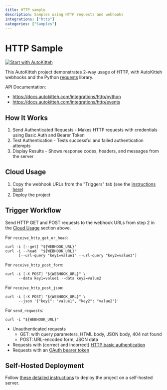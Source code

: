 ```yaml
---
title: HTTP sample
description: Samples using HTTP requests and webhooks
integrations: ["http"]
categories: ["Samples"]
---
```


# HTTP Sample

[![Start with AutoKitteh](https://autokitteh.com/assets/autokitteh-badge.svg)](https://app.autokitteh.cloud/template?name=samples/http)

This AutoKitteh project demonstrates 2-way usage of HTTP, with AutoKitteh
webhooks and the Python [requests](https://requests.readthedocs.io/) library.

API Documentation:

- https://docs.autokitteh.com/integrations/http/python
- https://docs.autokitteh.com/integrations/http/events

## How It Works

1. Send Authenticated Requests - Makes HTTP requests with credentials using Basic Auth and Bearer Token
2. Test Authentication - Tests successful and failed authentication attempts
3. Display Results - Shows response codes, headers, and messages from the server

## Cloud Usage

1. Copy the webhook URLs from the "Triggers" tab (see the [instructions here](https://docs.autokitteh.com/get_started/deployment#webhook-urls))
2. Deploy the project

## Trigger Workflow

Send HTTP GET and POST requests to the webhook URLs from step 2 in the [Cloud Usage](#cloud-usage) section above.

For `receive_http_get_or_head`:

```shell
curl -i [--get] "${WEBHOOK_URL}"
curl -i --head  "${WEBHOOK_URL}"
      [--url-query "key1=value1" --url-query "key2=value2"]
```

For `receive_http_post_form`:

```shell
curl -i [-X POST] "${WEBHOOK_URL}" \
      --data key1=value1 --data key2=value2
```

For `receive_http_post_json`:

```shell
curl -i [-X POST] "${WEBHOOK_URL}" \
      --json '{"key1": "value1", "key2": "value2"}'
```

For `send_requests`:

```shell
curl -i "${WEBHOOK_URL}"
```

- Unauthenticated requests
  - GET: with query parameters, HTML body, JSON body, 404 not found
  - POST: URL-encoded form, JSON data
- Requests with (correct and incorrect)
  [HTTP basic authentication](https://datatracker.ietf.org/doc/html/rfc7617)
- Requests with an
  [OAuth bearer token](https://datatracker.ietf.org/doc/html/rfc6750)

## Self-Hosted Deployment

Follow [these detailed instructions](https://docs.autokitteh.com/get_started/deployment) to deploy the project on a self-hosted server.
